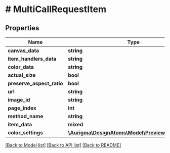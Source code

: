 # # MultiCallRequestItem

## Properties

Name | Type | Description | Notes
------------ | ------------- | ------------- | -------------
**canvas_data** | **string** |  | [optional]
**item_handlers_data** | **string** |  | [optional]
**color_data** | **string** |  | [optional]
**actual_size** | **bool** |  | [optional]
**preserve_aspect_ratio** | **bool** |  | [optional]
**url** | **string** |  | [optional]
**image_id** | **string** |  | [optional]
**page_index** | **int** |  | [optional]
**method_name** | **string** |  | [optional]
**item_data** | **mixed** |  | [optional]
**color_settings** | [**\Aurigma\DesignAtoms\Model\PreviewColorSettings**](PreviewColorSettings.md) |  | [optional]

[[Back to Model list]](../../README.md#models) [[Back to API list]](../../README.md#endpoints) [[Back to README]](../../README.md)

